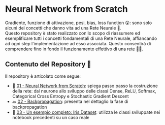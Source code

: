 # Neural Network from Scratch
Gradiente, funzione di attivazione, pesi, bias, loss function :astonished:: sono solo alcuni dei concetti che danno vita ad una Rete Neurale :brain:.<br>
Questo repository è stato realizzato con lo scopo di riassumere ed esemplificare tutti i concetti fondamentali di una Rete Neurale, affiancando ad ogni step l'implementazione ad esso associata. Questo consentirà di comprendere fino in fondo il funzionamento effettivo di una rete :weight_lifting_woman:.</br>

## Contenuto del Repository :notebook_with_decorative_cover:
Il repository è articolato come segue:
- :checkered_flag: <a href="01 - Neural Network from Scratch.ipynb">01 - Neural Network from Scratch</a>: spiega passo passo la costruzione della rete: dal neurone allo sviluppo delle classi Dense, ReLU, Softmax, Categorical Cross Entropy e Stochastic Gradient Descent
- :back: <a href="02 - Backpropagation.ipynb">02 - Backpropagation</a>: presenta nel dettaglio la fase di backpropagation
- :sunflower: <a href="03%20-%20Un%20esempio%20completo%3A%20Iris%20Dataset.ipynb">03 - Un esempio completo: Iris Dataset</a>: utilizza le classi sviluppate nei notebook precedenti su un caso reale


